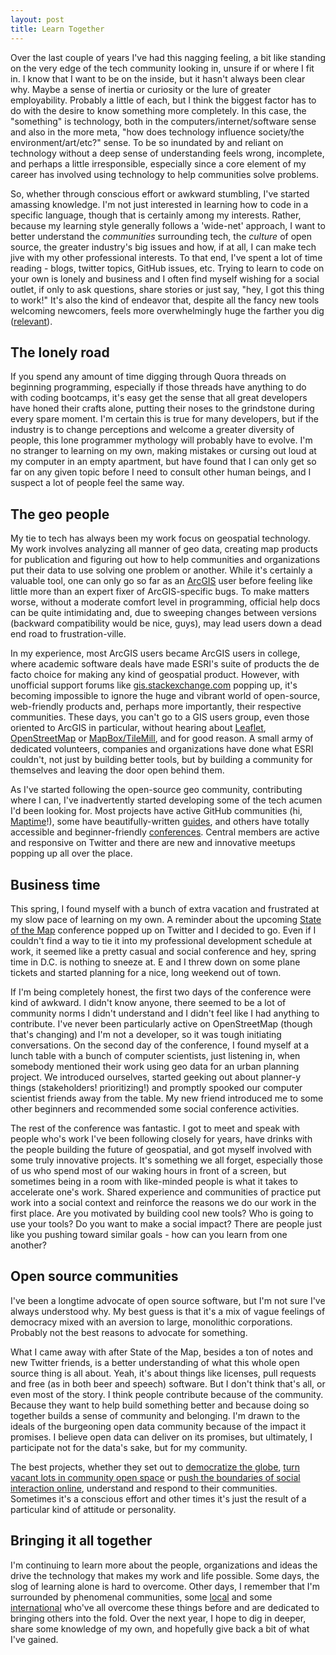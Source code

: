 ```yaml
---
layout: post
title: Learn Together
---
```



Over the last couple of years I've had this nagging feeling, a bit like standing on the very edge of the tech community looking in, unsure if or where I fit in. I know that I want to be on the inside, but it hasn't always been clear why. Maybe a sense of inertia or curiosity or the lure of greater employability. Probably a little of each, but I think the biggest factor has to do with the desire to know something more completely. In this case, the "something" is technology, both in the computers/internet/software sense and also in the more meta, "how does technology influence society/the environment/art/etc?" sense. To be so inundated by and reliant on technology without a deep sense of understanding feels wrong, incomplete, and perhaps a little irresponsible, especially since a core element of my career has involved using technology to help communities solve problems. 

So, whether through conscious effort or awkward stumbling, I've started amassing knowledge. I'm not just interested in learning how to code in a specific language, though that is certainly among my interests. Rather, because my learning style generally follows a 'wide-net' approach, I want to better understand the *communities* surrounding tech, the *culture* of open source, the greater industry's big issues and how, if at all, I can make tech jive with my other professional interests. To that end, I've spent a lot of time reading - blogs, twitter topics, GitHub issues, etc. Trying to learn to code on your own is lonely and business and I often find myself wishing for a social outlet, if only to ask questions, share stories or just say, "hey, I got this thing to work!" It's also the kind of endeavor that, despite all the fancy new tools welcoming newcomers, feels more overwhelmingly huge the farther you dig ([relevant](http://matt.might.net/articles/phd-school-in-pictures/)). 

## The lonely road

If you spend any amount of time digging through Quora threads on beginning programming, especially if those threads have anything to do with coding bootcamps, it's easy get the sense that all great developers have honed their crafts alone, putting their noses to the grindstone during every spare moment. I'm certain this is true for many developers, but if the industry is to change perceptions and welcome a greater diversity of people, this lone programmer mythology will probably have to evolve. I'm no stranger to learning on my own, making mistakes or cursing out loud at my computer in an empty apartment, but have found that I can only get so far on any given topic before I need to consult other human beings, and I suspect a lot of people feel the same way. 

## The geo people

My tie to tech has always been my work focus on geospatial technology. My work involves analyzing all manner of geo data, creating map products for publication and figuring out how to help communities and organizations put their data to use solving one problem or another. While it's certainly a valuable tool, one can only go so far as an [ArcGIS](http://www.esri.com/software/arcgis) user before feeling like little more than an expert fixer of ArcGIS-specific bugs. To make matters worse, without a moderate comfort level in programming, official help docs can be quite intimidating and, due to sweeping changes between versions (backward compatibility would be nice, guys), may lead users down a dead end road to frustration-ville. 

In my experience, most ArcGIS users became ArcGIS users in college, where academic software deals have made ESRI's suite of products the de facto choice for making any kind of geospatial product. However, with unofficial support forums like [gis.stackexchange.com](http://gis.stackexchange.com/) popping up, it's becoming impossible to ignore the huge and vibrant world of open-source, web-friendly products and, perhaps more importantly, their respective communities. These days, you can't go to a GIS users group, even those oriented to ArcGIS in particular, without hearing about [Leaflet](http://leafletjs.com/), [OpenStreetMap](http://www.openstreetmap.org/#map=5/51.500/-0.100) or [MapBox/TileMill](https://www.mapbox.com/tilemill/), and for good reason. A small army of dedicated volunteers, companies and organizations have done what ESRI couldn't, not just by building better tools, but by building a community for themselves and leaving the door open behind them. 

As I've started following the open-source geo community, contributing where I can, I've inadvertently started developing some of the tech acumen I'd been looking for. Most projects have active GitHub communities (hi, [Maptime](https://github.com/maptime)!), some have beautifully-written [guides](https://www.mapbox.com/foundations/), and others have totally accessible and beginner-friendly [conferences](http://stateofthemap.us/). Central members are active and responsive on Twitter and there are new and innovative meetups popping up all over the place. 

## Business time

This spring, I found myself with a bunch of extra vacation and frustrated at my slow pace of learning on my own. A reminder about the upcoming [State of the Map](http://stateofthemap.us/) conference popped up on Twitter and I decided to go. Even if I couldn't find a way to tie it into my professional development schedule at work, it seemed like a pretty casual and social conference and hey, spring time in D.C. is nothing to sneeze at. E and I threw down on some plane tickets and started planning for a nice, long weekend out of town. 

If I'm being completely honest, the first two days of the conference were kind of awkward. I didn't know anyone, there seemed to be a lot of community norms I didn't understand and I didn't feel like I had anything to contribute. I've never been particularly active on OpenStreetMap (though that's changing) and I'm not a developer, so it was tough initiating conversations. On the second day of the conference, I found myself at a lunch table with a bunch of computer scientists, just listening in, when somebody mentioned their work using geo data for an urban planning project. We introduced ourselves, started geeking out about planner-y things (stakeholders! prioritizing!) and promptly spooked our computer scientist friends away from the table. My new friend introduced me to some other beginners and recommended some social conference activities. 

The rest of the conference was fantastic. I got to meet and speak with people who's work I've been following closely for years, have drinks with the people building the future of geospatial, and got myself involved with some truly innovative projects. It's something we all forget, especially those of us who spend most of our waking hours in front of a screen, but sometimes being in a room with like-minded people is what it takes to accelerate one's work. Shared experience and communities of practice put work into a social context and reinforce the reasons we do our work in the first place. Are you motivated by building cool new tools? Who is going to use your tools? Do you want to make a social impact? There are people just like you pushing toward similar goals - how can you learn from one another? 

## Open source communities

I've been a longtime advocate of open source software, but I'm not sure I've always understood why. My best guess is that it's a mix of vague feelings of democracy mixed with an aversion to large, monolithic corporations. Probably not the best reasons to advocate for something. 

What I came away with after State of the Map, besides a ton of notes and new Twitter friends, is a better understanding of what this whole open source thing is all about. Yeah, it's about things like licenses, pull requests and free (as in both beer and speech) software. But I don't think that's all, or even most of the story. I think people contribute because of the community. Because they want to help build something better and because doing so together builds a sense of community and belonging. I'm drawn to the ideals of the burgeoning open data community because of the impact it promises. I believe open data can deliver on its promises, but ultimately, I participate not for the data's sake, but for my community.

The best projects, whether they set out to [democratize the globe](www.openstreetmap.org), [turn vacant lots in community open space](http://neighbor-space.org/) or [push the boundaries of social interaction online](http://www.zefrank.com/theshow/), understand and respond to their communities. Sometimes it's a conscious effort and other times it's just the result of a particular kind of attitude or personality.       

## Bringing it all together

I'm continuing to learn more about the people, organizations and ideas the drive the technology that makes my work and life possible. Some days, the slog of learning alone is hard to overcome. Other days, I remember that I'm surrounded by phenomenal communities, some [local](http://opengovhacknight.org/) and some [international](http://hotosm.org/) who've all overcome these things before and are dedicated to bringing others into the fold. Over the next year, I hope to dig in deeper, share some knowledge of my own, and hopefully give back a bit of what I've gained. 
